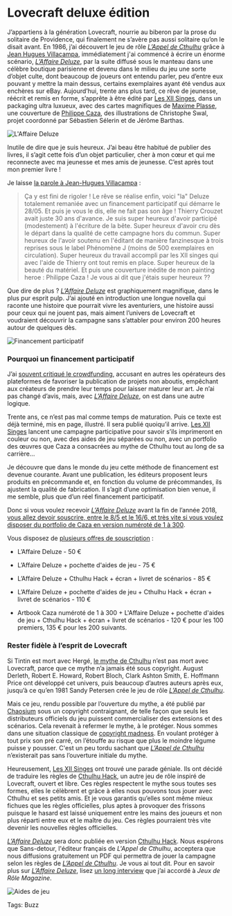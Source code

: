 # Lovecraft deluxe édition

J’appartiens à la génération Lovecraft, nourrie au biberon par la prose du solitaire de Providence, qui finalement ne s’avère pas aussi solitaire qu’on le disait avant. En 1986, j’ai découvert le jeu de rôle [*L’Appel de Cthulhu*](https://fr.wikipedia.org/wiki/L%27Appel_de_Cthulhu_(jeu_de_r%C3%B4le)) grâce à [Jean Hugues Villacampa](http://k-libre.fr/klibre-ve/index.php?page=auteur&id=838), immédiatement j'ai commencé à écrire un énorme scénario, [*L’Affaire Deluze*](https://tcrouzet.com/deluze/), par la suite diffusé sous le manteau dans une célèbre boutique parisienne et devenu dans le milieu du jeu une sorte d’objet culte, dont beaucoup de joueurs ont entendu parler, peu d’entre eux pouvant y mettre la main dessus, certains exemplaires ayant été vendus aux enchères sur eBay. Aujourd’hui, trente ans plus tard, ce rêve de jeunesse, réécrit et remis en forme, s’apprête à être édité par [Les XII Singes](http://www.les12singes.com/), dans un packaging ultra luxueux, avec des cartes magnifiques de [Maxime Plasse](https://maximeplasse.deviantart.com/), une couverture de [Philippe Caza](https://fr.wikipedia.org/wiki/Caza_(dessinateur)), des illustrations de Christophe Swal, projet coordonné par Sébastien Sélerin et de Jérôme Barthas.

![L'Affaire Deluze](https://tcrouzet.com/images_tc/2018/05/deluze-cover-600x799.jpg)

Inutile de dire que je suis heureux. J’ai beau être habitué de publier des livres, il s’agit cette fois d’un objet particulier, cher à mon cœur et qui me reconnecte avec ma jeunesse et mes amis de jeunesse. C’est après tout mon premier livre !

Je laisse [la parole à Jean-Hugues Villacampa](https://www.facebook.com/Jean.Hugues.Villacampa/posts/10214671757206301?notif_id=1527246141818868&notif_t=mention) :

> Ça y est fini de rigoler ! Le rêve se réalise enfin, voici "la" Deluze totalement remaniée avec un financement participatif qui démarre le 28/05. Et puis je vous le dis, elle ne fait pas son âge ! Thierry Crouzet avait juste 30 ans d'avance. Je suis super heureux d'avoir participé (modestement) à l'écriture de la bête. Super heureux d'avoir cru dès le départ dans la qualité de cette campagne hors du commun. Super heureux de l'avoir soutenu en l'éditant de manière fanzinesque à trois reprises sous le label Phénomène J (moins de 500 exemplaires en circulation). Super heureux du travail accompli par les XII singes qui avec l'aide de Thierry ont tout remis en place. Super heureux de la beauté du matériel. Et puis une couverture inédite de mon painting heroe : Philippe Caza ! Je vous ai dit que j'étais super heureux ??

Que dire de plus ? [*L’Affaire Deluze*](https://tcrouzet.com/deluze/) est graphiquement magnifique, dans le plus pur esprit pulp. J’ai ajouté en introduction une longue novella qui raconte une histoire que pourrait vivre les aventuriers, une histoire aussi pour ceux qui ne jouent pas, mais aiment l’univers de Lovecraft et voudraient découvrir la campagne sans s’attabler pour environ 200 heures autour de quelques dès.

![Financement participatif](https://tcrouzet.com/images_tc/2018/05/pubh-600x271.jpg)

### Pourquoi un financement participatif

J’ai [souvent critiqué le crowdfunding](https://tcrouzet.com/2014/04/29/cest-beau-le-crowdfunding-mais-cest-une-arnaque-de-plus/), accusant en autres les opérateurs des plateformes de favoriser la publication de projets non aboutis, empêchant aux créateurs de prendre leur temps pour laisser maturer leur art. Je n’ai pas changé d’avis, mais, avec [*L’Affaire Deluze*](https://tcrouzet.com/deluze/), on est dans une autre logique.

Trente ans, ce n’est pas mal comme temps de maturation. Puis ce texte est déjà terminé, mis en page, illustré. Il sera publié quoiqu’il arrive. [Les XII Singes](http://www.les12singes.com/) lancent une campagne participative pour savoir s’ils imprimeront en couleur ou non, avec des aides de jeu séparées ou non, avec un portfolio des œuvres que Caza a consacrées au mythe de Cthulhu tout au long de sa carrière…

Je découvre que dans le monde du jeu cette méthode de financement est devenue courante. Avant une publication, les éditeurs proposent leurs produits en précommande et, en fonction du volume de précommandes, ils ajustent la qualité de fabrication. Il s’agit d’une optimisation bien venue, il me semble, plus que d’un réel financement participatif.

Donc si vous voulez recevoir [*L’Affaire Deluze*](https://tcrouzet.com/deluze/) avant la fin de l’année 2018, [vous allez devoir souscrire, entre le 8/5 et le 16/6, et très vite si vous voulez disposer du portfolio de Caza en version numéroté de 1 à 300](https://www.gameontabletop.com/crowdfunding-118.html).

Vous disposez de [plusieurs offres de souscription](https://www.gameontabletop.com/crowdfunding-118.html) :

- L’Affaire Deluze - 50 €

- L’Affaire Deluze + pochette d'aides de jeu - 75 €

- L’Affaire Deluze + Cthulhu Hack + écran + livret de scénarios - 85 €

- L’Affaire Deluze + pochette d'aides de jeu + Cthulhu Hack + écran + livret de scénarios - 110 €

- Artbook Caza numéroté de 1 à 300 + L'Affaire Deluze + pochette d'aides de jeu + Cthulhu Hack + écran + livret de scénarios - 120 € pour les 100 premiers, 135 € pour les 200 suivants.

### Rester fidèle à l’esprit de Lovecraft

Si Tintin est mort avec Hergé, [le mythe de Cthulhu](https://fr.wikipedia.org/wiki/Mythe_de_Cthulhu) n’est pas mort avec Lovecraft, parce que ce mythe n’a jamais été sous copyright. August Derleth, Robert E. Howard, Robert Bloch, Clark Ashton Smith, E. Hoffmann Price ont développé cet univers, puis beaucoup d’autres auteurs après eux, jusqu’à ce qu’en 1981 Sandy Petersen crée le jeu de rôle [*L’Appel de Cthulhu*](https://fr.wikipedia.org/wiki/L%27Appel_de_Cthulhu_(jeu_de_r%C3%B4le)).

Mais ce jeu, rendu possible par l’ouverture du mythe, a été publié par [Chaosium](https://www.chaosium.com/) sous un copyright contraignant, de telle façon que seuls les distributeurs officiels du jeu puissent commercialiser des extensions et des scénarios. Cela revenait à refermer le mythe, à le protéger. Nous sommes dans une situation classique de [copyright madness](https://www.numerama.com/tag/copyright-madness/). En voulant protéger à tout prix son pré carré, on l’étouffe au risque que plus le moindre légume puisse y pousser. C'est un peu tordu sachant que [*L’Appel de Cthulhu*](https://fr.wikipedia.org/wiki/L%27Appel_de_Cthulhu_(jeu_de_r%C3%B4le)) n’existerait pas sans l’ouverture initiale du mythe.

Heureusement, [Les XII Singes](http://www.les12singes.com/) ont trouvé une parade géniale. Ils ont décidé de traduire les règles de [Cthulhu Hack](http://www.legrog.org/jeux/cthulhu-hack), un autre jeu de rôle inspiré de Lovecraft, ouvert et libre. Ces règles respectent le mythe sous toutes ses formes, elles le célèbrent et grâce à elles nous pouvons tous jouer avec Cthulhu et ses petits amis. Et je vous garantis qu’elles sont même mieux fichues que les règles officielles, plus aptes à provoquer des frissons puisque le hasard est laissé uniquement entre les mains des joueurs et non plus réparti entre eux et le maître du jeu. Ces règles pourraient très vite devenir les nouvelles règles officielles.

[*L’Affaire Deluze*](https://tcrouzet.com/deluze/) sera donc publiée en version [Cthulhu Hack](http://www.legrog.org/jeux/cthulhu-hack). Nous espérons que Sans-detour, l'éditeur français de *L'Appel de Cthulhu*, acceptera que nous diffusions gratuitement un PDF qui permettra de jouer la campagne selon les règles de [*L’Appel de Cthulhu*](https://fr.wikipedia.org/wiki/L%27Appel_de_Cthulhu_(jeu_de_r%C3%B4le)). Je vous ai tout dit. Pour en savoir plus sur [*L’Affaire Deluze*](https://tcrouzet.com/deluze/), lisez [un long interview](https://tcrouzet.com/deluze/) que j’ai accordé à *Jeux de Rôle Magazine*.

![Aides de jeu](https://tcrouzet.com/images_tc/2018/05/deluze1-600x843.jpg)



Tags: Buzz